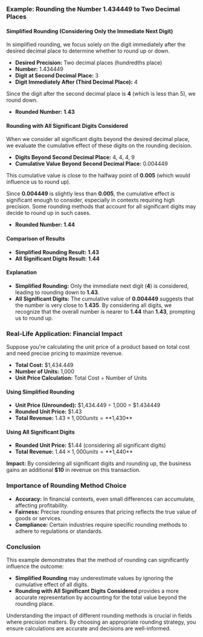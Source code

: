 ### Example: Rounding the Number **1.434449** to Two Decimal Places

#### **Simplified Rounding (Considering Only the Immediate Next Digit)**

In simplified rounding, we focus solely on the digit immediately after the desired decimal place to determine whether to round up or down.

- **Desired Precision:** Two decimal places (hundredths place)
- **Number:** 1.434449
- **Digit at Second Decimal Place:** 3
- **Digit Immediately After (Third Decimal Place):** 4

Since the digit after the second decimal place is **4** (which is less than 5), we round down.

- **Rounded Number:** **1.43**

#### **Rounding with All Significant Digits Considered**

When we consider all significant digits beyond the desired decimal place, we evaluate the cumulative effect of these digits on the rounding decision.

- **Digits Beyond Second Decimal Place:** 4, 4, 4, 9
- **Cumulative Value Beyond Second Decimal Place:** 0.004449

This cumulative value is close to the halfway point of **0.005** (which would influence us to round up).

Since **0.004449** is slightly less than **0.005**, the cumulative effect is significant enough to consider, especially in contexts requiring high precision. Some rounding methods that account for all significant digits may decide to round up in such cases.

- **Rounded Number:** **1.44**

#### **Comparison of Results**

- **Simplified Rounding Result:** **1.43**
- **All Significant Digits Result:** **1.44**

#### **Explanation**

- **Simplified Rounding:** Only the immediate next digit (**4**) is considered, leading to rounding down to **1.43**.
- **All Significant Digits:** The cumulative value of **0.004449** suggests that the number is very close to **1.435**. By considering all digits, we recognize that the overall number is nearer to **1.44** than **1.43**, prompting us to round up.

### **Real-Life Application: Financial Impact**

Suppose you're calculating the unit price of a product based on total cost and need precise pricing to maximize revenue.

- **Total Cost:** $1,434.449
- **Number of Units:** 1,000
- **Unit Price Calculation:** Total Cost ÷ Number of Units

#### **Using Simplified Rounding**

- **Unit Price (Unrounded):** $1,434.449 ÷ 1,000 = $1.434449
- **Rounded Unit Price:** $1.43
- **Total Revenue:** $1.43 × 1,000 units = **$1,430**

#### **Using All Significant Digits**

- **Rounded Unit Price:** $1.44 (considering all significant digits)
- **Total Revenue:** $1.44 × 1,000 units = **$1,440**

**Impact:** By considering all significant digits and rounding up, the business gains an additional **$10** in revenue on this transaction.

### **Importance of Rounding Method Choice**

- **Accuracy:** In financial contexts, even small differences can accumulate, affecting profitability.
- **Fairness:** Precise rounding ensures that pricing reflects the true value of goods or services.
- **Compliance:** Certain industries require specific rounding methods to adhere to regulations or standards.

### **Conclusion**

This example demonstrates that the method of rounding can significantly influence the outcome:

- **Simplified Rounding** may underestimate values by ignoring the cumulative effect of all digits.
- **Rounding with All Significant Digits Considered** provides a more accurate representation by accounting for the total value beyond the rounding place.

Understanding the impact of different rounding methods is crucial in fields where precision matters. By choosing an appropriate rounding strategy, you ensure calculations are accurate and decisions are well-informed.
